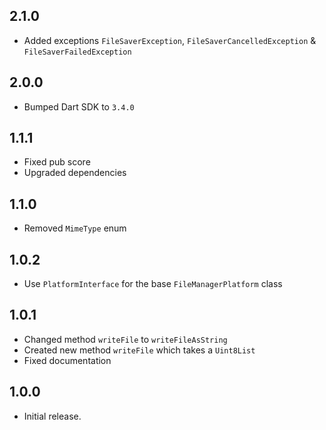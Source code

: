## 2.1.0

* Added exceptions `FileSaverException`, `FileSaverCancelledException` & `FileSaverFailedException`

## 2.0.0

* Bumped Dart SDK to `3.4.0`

## 1.1.1

* Fixed pub score
* Upgraded dependencies

## 1.1.0

* Removed `MimeType` enum

## 1.0.2

* Use `PlatformInterface` for the base `FileManagerPlatform` class

## 1.0.1

* Changed method `writeFile` to `writeFileAsString`
* Created new method `writeFile` which takes a `Uint8List`
* Fixed documentation

## 1.0.0

* Initial release.
